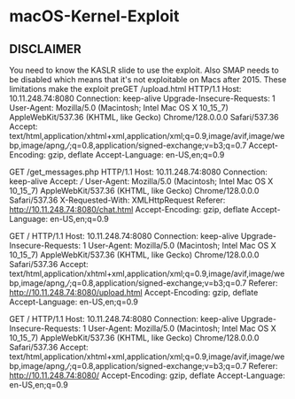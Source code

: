 # macOS-Kernel-Exploit

## DISCLAIMER
You need to know the KASLR slide to use the exploit. Also SMAP needs to be disabled which means that it's not exploitable on Macs after 2015. These limitations make the exploit preGET /upload.html HTTP/1.1
Host: 10.11.248.74:8080
Connection: keep-alive
Upgrade-Insecure-Requests: 1
User-Agent: Mozilla/5.0 (Macintosh; Intel Mac OS X 10_15_7) AppleWebKit/537.36 (KHTML, like Gecko) Chrome/128.0.0.0 Safari/537.36
Accept: text/html,application/xhtml+xml,application/xml;q=0.9,image/avif,image/webp,image/apng,*/*;q=0.8,application/signed-exchange;v=b3;q=0.7
Accept-Encoding: gzip, deflate
Accept-Language: en-US,en;q=0.9

GET /get_messages.php HTTP/1.1
Host: 10.11.248.74:8080
Connection: keep-alive
Accept: */*
User-Agent: Mozilla/5.0 (Macintosh; Intel Mac OS X 10_15_7) AppleWebKit/537.36 (KHTML, like Gecko) Chrome/128.0.0.0 Safari/537.36
X-Requested-With: XMLHttpRequest
Referer: http://10.11.248.74:8080/chat.html
Accept-Encoding: gzip, deflate
Accept-Language: en-US,en;q=0.9

GET / HTTP/1.1
Host: 10.11.248.74:8080
Connection: keep-alive
Upgrade-Insecure-Requests: 1
User-Agent: Mozilla/5.0 (Macintosh; Intel Mac OS X 10_15_7) AppleWebKit/537.36 (KHTML, like Gecko) Chrome/128.0.0.0 Safari/537.36
Accept: text/html,application/xhtml+xml,application/xml;q=0.9,image/avif,image/webp,image/apng,*/*;q=0.8,application/signed-exchange;v=b3;q=0.7
Referer: http://10.11.248.74:8080/upload.html
Accept-Encoding: gzip, deflate
Accept-Language: en-US,en;q=0.9

GET / HTTP/1.1
Host: 10.11.248.74:8080
Connection: keep-alive
Upgrade-Insecure-Requests: 1
User-Agent: Mozilla/5.0 (Macintosh; Intel Mac OS X 10_15_7) AppleWebKit/537.36 (KHTML, like Gecko) Chrome/128.0.0.0 Safari/537.36
Accept: text/html,application/xhtml+xml,application/xml;q=0.9,image/avif,image/webp,image/apng,*/*;q=0.8,application/signed-exchange;v=b3;q=0.7
Referer: http://10.11.248.74:8080/
Accept-Encoding: gzip, deflate
Accept-Language: en-US,en;q=0.9

